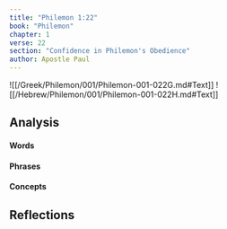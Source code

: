 ```yaml
---
title: "Philemon 1:22"
book: "Philemon"
chapter: 1
verse: 22
section: "Confidence in Philemon's Obedience"
author: Apostle Paul
---
```

![[/Greek/Philemon/001/Philemon-001-022G.md#Text]]
![[/Hebrew/Philemon/001/Philemon-001-022H.md#Text]]

## Analysis

#### Words

#### Phrases

#### Concepts

## Reflections
